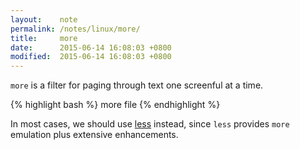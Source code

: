 ```yaml
---
layout:    note
permalink: /notes/linux/more/
title:     more
date:      2015-06-14 16:08:03 +0800
modified:  2015-06-14 16:08:03 +0800
---
```


`more` is a filter for paging through text one screenful at a time.

{% highlight bash %}
more file
{% endhighlight %}

In most cases, we should use [less](/notes/linux/less) instead, since `less` provides `more` emulation plus extensive enhancements.
